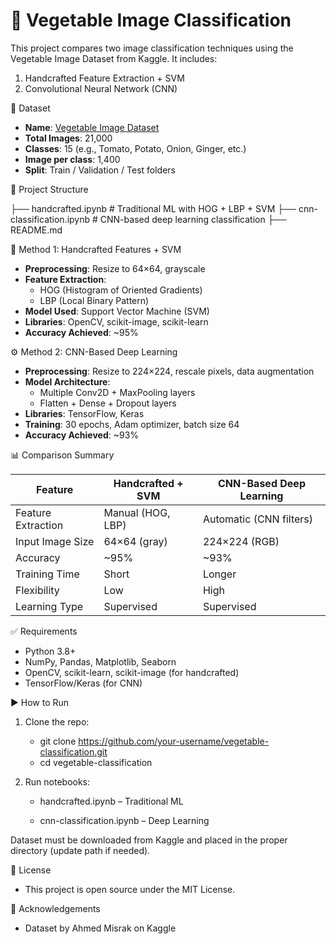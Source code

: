 # **🥦 Vegetable Image Classification**

This project compares two image classification techniques using the Vegetable Image Dataset from Kaggle. It includes:

1. Handcrafted Feature Extraction + SVM
2. Convolutional Neural Network (CNN)



📁 Dataset

- **Name**: [Vegetable Image Dataset](https://www.kaggle.com/datasets/misrakahmed/vegetable-image-dataset)
- **Total Images**: 21,000
- **Classes**: 15 (e.g., Tomato, Potato, Onion, Ginger, etc.)
- **Image per class**: 1,400
- **Split**: Train / Validation / Test folders



📌 Project Structure

├── handcrafted.ipynb # Traditional ML with HOG + LBP + SVM
├── cnn-classification.ipynb # CNN-based deep learning classification
├── README.md



🧠 Method 1: Handcrafted Features + SVM

- **Preprocessing**: Resize to 64×64, grayscale
- **Feature Extraction**:
  - HOG (Histogram of Oriented Gradients)
  - LBP (Local Binary Pattern)
- **Model Used**: Support Vector Machine (SVM)
- **Libraries**: OpenCV, scikit-image, scikit-learn
- **Accuracy Achieved**: ~95%



⚙️ Method 2: CNN-Based Deep Learning

- **Preprocessing**: Resize to 224×224, rescale pixels, data augmentation
- **Model Architecture**:
  - Multiple Conv2D + MaxPooling layers
  - Flatten + Dense + Dropout layers
- **Libraries**: TensorFlow, Keras
- **Training**: 30 epochs, Adam optimizer, batch size 64
- **Accuracy Achieved**: ~93%



📊 Comparison Summary

| Feature             | Handcrafted + SVM | CNN-Based Deep Learning |
|---------------------|-------------------|--------------------------|
| Feature Extraction  | Manual (HOG, LBP) | Automatic (CNN filters) |
| Input Image Size    | 64×64 (gray)      | 224×224 (RGB)           |
| Accuracy            | ~95%              | ~93%                    |
| Training Time       | Short             | Longer                  |
| Flexibility         | Low               | High                    |
| Learning Type       | Supervised        | Supervised              |



✅ Requirements

- Python 3.8+
- NumPy, Pandas, Matplotlib, Seaborn
- OpenCV, scikit-learn, scikit-image (for handcrafted)
- TensorFlow/Keras (for CNN)



▶️ How to Run

1. Clone the repo:
   - git clone https://github.com/your-username/vegetable-classification.git
   - cd vegetable-classification
     
2. Run notebooks:
   - handcrafted.ipynb – Traditional ML

   - cnn-classification.ipynb – Deep Learning

Dataset must be downloaded from Kaggle and placed in the proper directory (update path if needed).



📌 License
- This project is open source under the MIT License.



🙌 Acknowledgements
- Dataset by Ahmed Misrak on Kaggle
